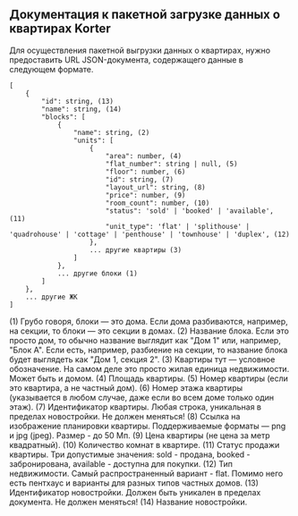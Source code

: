 ## Документация к пакетной загрузке данных о квартирах Korter

Для осуществления пакетной выгрузки данных о квартирах, нужно предоставить URL JSON-документа, содержащего данные в следующем формате.

```
[
    {
        "id": string, (13)
        "name": string, (14)
        "blocks": [
            {
                "name": string, (2)
                "units": [
                    {
                        "area": number, (4)
                        "flat_number": string | null, (5)
                        "floor": number, (6)
                        "id": string, (7)
                        "layout_url": string, (8)
                        "price": number, (9)
                        "room_count": number, (10)
                        "status": 'sold' | 'booked' | 'available', (11)
                        "unit_type": 'flat' | 'splithouse' | 'quadrohouse' | 'cottage' | 'penthouse' | 'townhouse' | 'duplex', (12)
                    },
                    ... другие квартиры (3)
                ]
            },
            ... другие блоки (1)
        ]
    },
    ... другие ЖК
]
```

(1) Грубо говоря, блоки — это дома. Если дома разбиваются, например, на секции, то блоки — это секции в домах.
(2) Название блока. Если это просто дом, то обычно название выглядит как "Дом 1" или, например, "Блок А". Если есть, например, разбиение на секции, то название блока будет выглядеть как "Дом 1, секция 2".
(3) Квартиры тут — условное обозначение. На самом деле это просто жилая единица недвижимости. Может быть и домом.
(4) Площадь квартиры.
(5) Номер квартиры (если это квартира, а не частный дом).
(6) Номер этажа квартиры (указывается в любом случае, даже если во всем доме только один этаж).
(7) Идентификатор квартиры. Любая строка, уникальная в пределах новостройки. Не должен меняться!
(8) Ссылка на изображение планировки квартиры. Поддерживаемые форматы — png и jpg (jpeg). Размер - до 50 Мп.
(9) Цена квартиры (не цена за метр квадратный).
(10) Количество комнат в квартире.
(11) Статус продажи квартиры. Три допустимые значения: sold - продана, booked - забронирована, available - доступна для покупки.
(12) Тип недвижимости. Самый распространенный вариант - flat. Помимо него есть пентхаус и варианты для разных типов частных домов.
(13) Идентификатор новостройки. Должен быть уникален в пределах документа. Не должен меняться!
(14) Название новостройки.
